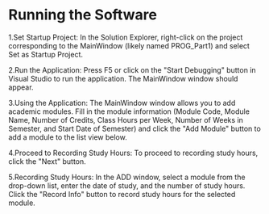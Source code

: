 # Running the Software
1.Set Startup Project: In the Solution Explorer, right-click on the project corresponding to the MainWindow (likely named PROG_Part1) and select Set as Startup Project.

2.Run the Application: Press F5 or click on the "Start Debugging" button in Visual Studio to run the application. The MainWindow window should appear.

3.Using the Application: The MainWindow window allows you to add academic modules. Fill in the module information (Module Code, Module Name, Number of Credits, Class Hours per Week, Number of Weeks in Semester, and Start Date of Semester) and click the "Add Module" button to add a module to the list view below.

4.Proceed to Recording Study Hours: To proceed to recording study hours, click the "Next" button.

5.Recording Study Hours: In the ADD window, select a module from the drop-down list, enter the date of study, and the number of study hours. Click the "Record Info" button to record study hours for the selected module.
